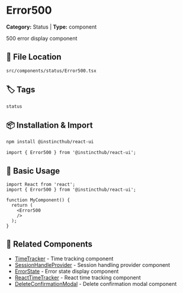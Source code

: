 # Error500

**Category:** Status | **Type:** component

500 error display component

## 📁 File Location

`src/components/status/Error500.tsx`

## 🏷️ Tags

`status`

## 📦 Installation & Import

```bash
npm install @instincthub/react-ui
```

```tsx
import { Error500 } from '@instincthub/react-ui';
```

## 🚀 Basic Usage

```tsx
import React from 'react';
import { Error500 } from '@instincthub/react-ui';

function MyComponent() {
  return (
    <Error500
    />
  );
}
```

## 🔗 Related Components

- [TimeTracker](./TimeTracker.md) - Time tracking component
- [SessionHandleProvider](./SessionHandleProvider.md) - Session handling provider component
- [ErrorState](./ErrorState.md) - Error state display component
- [ReactTimeTracker](./ReactTimeTracker.md) - React time tracking component
- [DeleteConfirmationModal](./DeleteConfirmationModal.md) - Delete confirmation modal component

